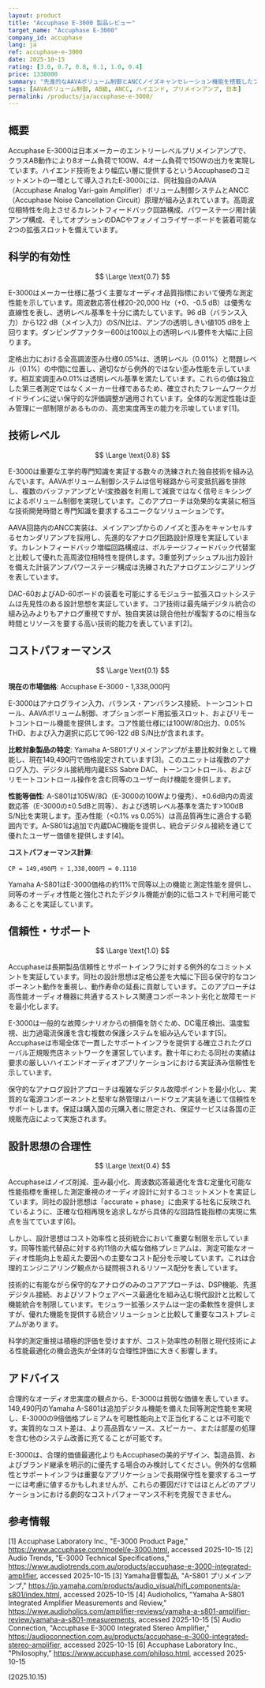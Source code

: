 ```yaml
---
layout: product
title: "Accuphase E-3000 製品レビュー"
target_name: "Accuphase E-3000"
company_id: accuphase
lang: ja
ref: accuphase-e-3000
date: 2025-10-15
rating: [3.0, 0.7, 0.8, 0.1, 1.0, 0.4]
price: 1338000
summary: "先進的なAAVAボリューム制御とANCCノイズキャンセレーション機能を搭載したプレミアムプリメインアンプで、卓越した製造品質と安定した測定性能を実現しているが、同等品と比較して極めて劣悪なコストパフォーマンスが致命的な弱点"
tags: [AAVAボリューム制御, AB級, ANCC, ハイエンド, プリメインアンプ, 日本]
permalink: /products/ja/accuphase-e-3000/
---
```

## 概要

Accuphase E-3000は日本メーカーのエントリーレベルプリメインアンプで、クラスAB動作により8オーム負荷で100W、4オーム負荷で150Wの出力を実現しています。ハイエンド技術をより幅広い層に提供するというAccuphaseのコミットメントの一環として導入されたE-3000には、同社独自のAAVA（Accuphase Analog Vari-gain Amplifier）ボリューム制御システムとANCC（Accuphase Noise Cancellation Circuit）原理が組み込まれています。高周波位相特性を向上させるカレントフィードバック回路構成、パワーステージ用計装アンプ構成、そしてオプションのDACやフォノイコライザーボードを装着可能な2つの拡張スロットを備えています。

## 科学的有効性

$$ \Large \text{0.7} $$

E-3000はメーカー仕様に基づく主要なオーディオ品質指標において優秀な測定性能を示しています。周波数応答仕様20-20,000 Hz（+0、-0.5 dB）は優秀な直線性を表し、透明レベル基準を十分に満たしています。96 dB（バランス入力）から122 dB（メイン入力）のS/N比は、アンプの透明しきい値105 dBを上回ります。ダンピングファクター600は100以上の透明レベル要件を大幅に上回ります。

定格出力における全高調波歪み仕様0.05%は、透明レベル（0.01%）と問題レベル（0.1%）の中間に位置し、適切ながら例外的ではない歪み性能を示しています。相互変調歪み0.01%は透明レベル基準を満たしています。これらの値は独立した第三者測定ではなくメーカー仕様であるため、確立されたフレームワークガイドラインに従い保守的な評価調整が適用されています。全体的な測定性能は歪み管理に一部制限があるものの、高忠実度再生の能力を示唆しています[1]。

## 技術レベル

$$ \Large \text{0.8} $$

E-3000は重要な工学的専門知識を実証する数々の洗練された独自技術を組み込んでいます。AAVAボリューム制御システムは信号経路から可変抵抗器を排除し、複数のバッファアンプとV-I変換器を利用して減衰ではなく信号ミキシングによるボリューム制御を実現しています。このアプローチは効果的な実装に相当な技術開発時間と専門知識を要求するユニークなソリューションです。

AAVA回路内のANCC実装は、メインアンプからのノイズと歪みをキャンセルするセカンダリアンプを採用し、先進的なアナログ回路設計原理を実証しています。カレントフィードバック増幅回路構成は、ボルテージフィードバック代替案と比較して優れた高周波位相特性を提供します。3重並列プッシュプル出力設計を備えた計装アンプパワーステージ構成は洗練されたアナログエンジニアリングを表しています。

DAC-60およびAD-60ボードの装着を可能にするモジュラー拡張スロットシステムは先見性のある設計思想を実証しています。コア技術は最先端デジタル統合の組み込みよりもアナログ重視ですが、独自実装は競合他社が複製するのに相当な時間とリソースを要する高い技術的能力を表しています[2]。

## コストパフォーマンス

$$ \Large \text{0.1} $$

**現在の市場価格**: Accuphase E-3000 - 1,338,000円

E-3000はアナログライン入力、バランス・アンバランス接続、トーンコントロール、AAVAボリューム制御、オプションボード用拡張スロット、およびリモートコントロール機能を提供します。コア性能仕様には100W/8Ω出力、0.05% THD、および入力選択に応じて96-122 dB S/N比が含まれます。

**比較対象製品の特定**: Yamaha A-S801プリメインアンプが主要比較対象として機能し、現在149,490円で価格設定されています[3]。このユニットは複数のアナログ入力、デジタル接続用内蔵ESS Sabre DAC、トーンコントロール、およびリモートコントロール操作を含む同等のユーザー向け機能を提供します。

**性能等価性**: A-S801は105W/8Ω（E-3000の100Wより優秀）、±0.6dB内の周波数応答（E-3000の±0.5dBと同等）、および透明レベル基準を満たす>100dB S/N比を実現します。歪み性能（<0.1% vs 0.05%）は高品質再生に適合する範囲内です。A-S801は追加で内蔵DAC機能を提供し、統合デジタル接続を通じて優れたユーザー価値を提供します[4]。

**コストパフォーマンス計算**:
```
CP = 149,490円 ÷ 1,338,000円 = 0.1118
```

Yamaha A-S801はE-3000価格の約11%で同等以上の機能と測定性能を提供し、同等のオーディオ性能と強化されたデジタル機能が劇的に低コストで利用可能であることを実証しています。

## 信頼性・サポート

$$ \Large \text{1.0} $$

Accuphaseは長期製品信頼性とサポートインフラに対する例外的なコミットメントを実証しています。同社の設計思想は定格公差を大幅に下回る保守的なコンポーネント動作を重視し、動作寿命の延長に貢献しています。このアプローチは高性能オーディオ機器に共通するストレス関連コンポーネント劣化と故障モードを最小化します。

E-3000は一般的な故障シナリオからの損傷を防ぐため、DC電圧検出、温度監視、出力過電流保護を含む複数の保護システムを組み込んでいます[5]。Accuphaseは市場全体で一貫したサポートインフラを提供する確立されたグローバル正規販売店ネットワークを運営しています。数十年にわたる同社の実績は要求の厳しいハイエンドオーディオアプリケーションにおける実証済み信頼性を示しています。

保守的なアナログ設計アプローチは複雑なデジタル故障ポイントを最小化し、実質的な電源コンポーネントと堅牢な熱管理はハードウェア実装を通じて信頼性をサポートします。保証は購入国の元購入者に限定され、保証サービスは各国の正規販売店によって実施されます。

## 設計思想の合理性

$$ \Large \text{0.4} $$

Accuphaseはノイズ削減、歪み最小化、周波数応答最適化を含む定量化可能な性能指標を重視した測定重視のオーディオ設計に対するコミットメントを実証しています。同社の設計思想は「accurate + phase」に由来する社名に反映されているように、正確な位相再現を追求しながら具体的な回路性能指標の実現に焦点を当てています[6]。

しかし、設計思想はコスト効率性と技術統合において重要な制限を示しています。同等性能代替品に対する約11倍の大幅な価格プレミアムは、測定可能なオーディオ性能向上を超えた要因への主要なコスト配分を示唆しています。これは合理的エンジニアリング観点から疑問視されるリソース配分を表しています。

技術的に有能ながら保守的なアナログのみのコアアプローチは、DSP機能、先進デジタル接続、およびソフトウェアベース最適化を組み込む現代設計と比較して機能統合を制限しています。モジュラー拡張システムは一定の柔軟性を提供しますが、優れた機能を提供する統合ソリューションと比較して重要なコストプレミアムがあります。

科学的測定重視は積極的評価を受けますが、コスト効率性の制限と現代技術による性能最適化の機会逸失が全体的な合理性評価に大きく影響します。

## アドバイス

合理的なオーディオ忠実度の観点から、E-3000は貧弱な価値を表しています。149,490円のYamaha A-S801は追加デジタル機能を備えた同等測定性能を実現し、E-3000の9倍価格プレミアムを可聴性能向上で正当化することは不可能です。実質的なコスト差は、より高品質なソース、スピーカー、または部屋の処理を含む他のシステム改善に充てることが可能です。

E-3000は、合理的価値最適化よりもAccuphaseの美的デザイン、製造品質、およびブランド継承を明示的に優先する場合のみ検討してください。例外的な信頼性とサポートインフラは重要なアプリケーションで長期保守性を要求するユーザーには考慮に値するかもしれませんが、これらの要因だけではほとんどのアプリケーションにおける劇的なコストパフォーマンス不利を克服できません。

## 参考情報

[1] Accuphase Laboratory Inc., "E-3000 Product Page," https://www.accuphase.com/model/e-3000.html, accessed 2025-10-15
[2] Audio Trends, "E-3000 Technical Specifications," https://www.audiotrends.com.au/products/accuphase-e-3000-integrated-amplifier, accessed 2025-10-15
[3] Yamaha音響製品, "A-S801 プリメインアンプ," https://jp.yamaha.com/products/audio_visual/hifi_components/a-s801/index.html, accessed 2025-10-15
[4] Audioholics, "Yamaha A-S801 Integrated Amplifier Measurements and Review," https://www.audioholics.com/amplifier-reviews/yamaha-a-s801-amplifier-review/yamaha-a-s801-measurements, accessed 2025-10-15
[5] Audio Connection, "Accuphase E-3000 Integrated Stereo Amplifier," https://audioconnection.com.au/products/accuphase-e-3000-integrated-stereo-amplifier, accessed 2025-10-15
[6] Accuphase Laboratory Inc., "Philosophy," https://www.accuphase.com/philoso.html, accessed 2025-10-15

(2025.10.15)
